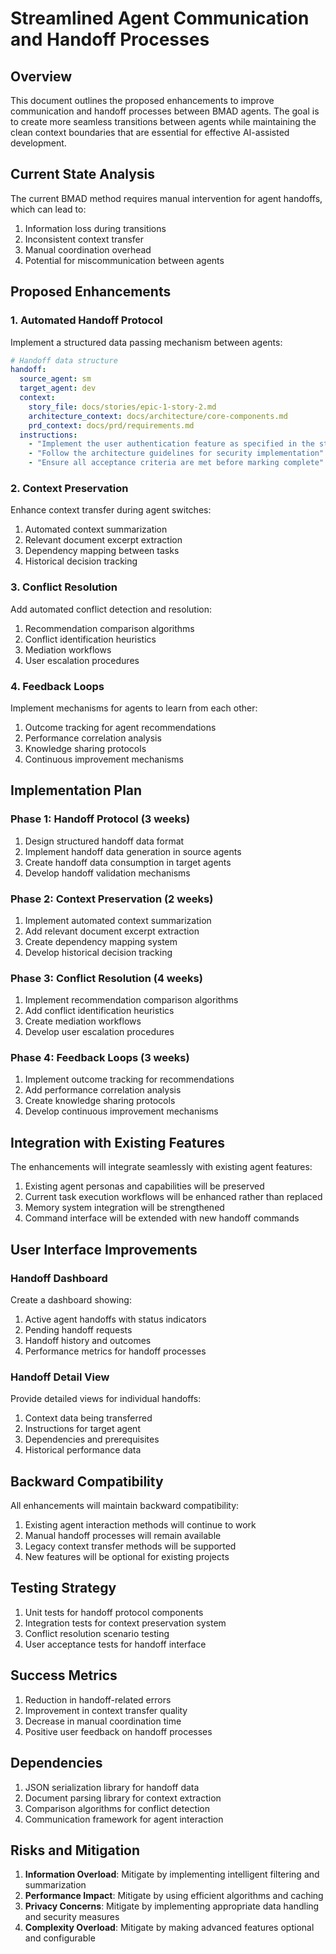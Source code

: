 # Streamlined Agent Communication and Handoff Processes

## Overview

This document outlines the proposed enhancements to improve communication and handoff processes between BMAD agents. The goal is to create more seamless transitions between agents while maintaining the clean context boundaries that are essential for effective AI-assisted development.

## Current State Analysis

The current BMAD method requires manual intervention for agent handoffs, which can lead to:

1. Information loss during transitions
2. Inconsistent context transfer
3. Manual coordination overhead
4. Potential for miscommunication between agents

## Proposed Enhancements

### 1. Automated Handoff Protocol

Implement a structured data passing mechanism between agents:

```yaml
# Handoff data structure
handoff:
  source_agent: sm
  target_agent: dev
  context:
    story_file: docs/stories/epic-1-story-2.md
    architecture_context: docs/architecture/core-components.md
    prd_context: docs/prd/requirements.md
  instructions:
    - "Implement the user authentication feature as specified in the story"
    - "Follow the architecture guidelines for security implementation"
    - "Ensure all acceptance criteria are met before marking complete"
```

### 2. Context Preservation

Enhance context transfer during agent switches:

1. Automated context summarization
2. Relevant document excerpt extraction
3. Dependency mapping between tasks
4. Historical decision tracking

### 3. Conflict Resolution

Add automated conflict detection and resolution:

1. Recommendation comparison algorithms
2. Conflict identification heuristics
3. Mediation workflows
4. User escalation procedures

### 4. Feedback Loops

Implement mechanisms for agents to learn from each other:

1. Outcome tracking for agent recommendations
2. Performance correlation analysis
3. Knowledge sharing protocols
4. Continuous improvement mechanisms

## Implementation Plan

### Phase 1: Handoff Protocol (3 weeks)

1. Design structured handoff data format
2. Implement handoff data generation in source agents
3. Create handoff data consumption in target agents
4. Develop handoff validation mechanisms

### Phase 2: Context Preservation (2 weeks)

1. Implement automated context summarization
2. Add relevant document excerpt extraction
3. Create dependency mapping system
4. Develop historical decision tracking

### Phase 3: Conflict Resolution (4 weeks)

1. Implement recommendation comparison algorithms
2. Add conflict identification heuristics
3. Create mediation workflows
4. Develop user escalation procedures

### Phase 4: Feedback Loops (3 weeks)

1. Implement outcome tracking for recommendations
2. Add performance correlation analysis
3. Create knowledge sharing protocols
4. Develop continuous improvement mechanisms

## Integration with Existing Features

The enhancements will integrate seamlessly with existing agent features:

1. Existing agent personas and capabilities will be preserved
2. Current task execution workflows will be enhanced rather than replaced
3. Memory system integration will be strengthened
4. Command interface will be extended with new handoff commands

## User Interface Improvements

### Handoff Dashboard

Create a dashboard showing:

1. Active agent handoffs with status indicators
2. Pending handoff requests
3. Handoff history and outcomes
4. Performance metrics for handoff processes

### Handoff Detail View

Provide detailed views for individual handoffs:

1. Context data being transferred
2. Instructions for target agent
3. Dependencies and prerequisites
4. Historical performance data

## Backward Compatibility

All enhancements will maintain backward compatibility:

1. Existing agent interaction methods will continue to work
2. Manual handoff processes will remain available
3. Legacy context transfer methods will be supported
4. New features will be optional for existing projects

## Testing Strategy

1. Unit tests for handoff protocol components
2. Integration tests for context preservation system
3. Conflict resolution scenario testing
4. User acceptance tests for handoff interface

## Success Metrics

1. Reduction in handoff-related errors
2. Improvement in context transfer quality
3. Decrease in manual coordination time
4. Positive user feedback on handoff processes

## Dependencies

1. JSON serialization library for handoff data
2. Document parsing library for context extraction
3. Comparison algorithms for conflict detection
4. Communication framework for agent interaction

## Risks and Mitigation

1. **Information Overload**: Mitigate by implementing intelligent filtering and summarization
2. **Performance Impact**: Mitigate by using efficient algorithms and caching
3. **Privacy Concerns**: Mitigate by implementing appropriate data handling and security measures
4. **Complexity Overload**: Mitigate by making advanced features optional and configurable